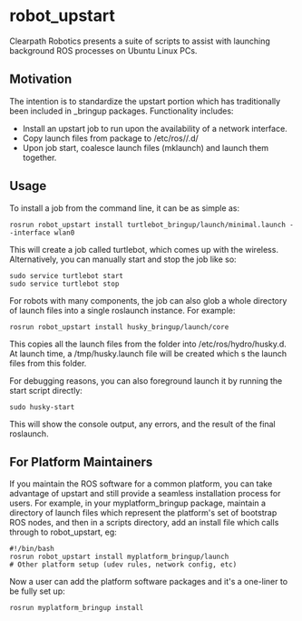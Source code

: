 robot_upstart
=============

Clearpath Robotics presents a suite of scripts to assist with launching background ROS processes on Ubuntu Linux PCs.


Motivation
----------

The intention is to standardize the upstart portion which has traditionally been included in <robot>_bringup packages. Functionality includes:

* Install an upstart job to run upon the availability of a network interface.
* Copy launch files from package to /etc/ros/<distro>/<job>.d/
* Upon job start, coalesce launch files (mklaunch) and launch them together.

Usage
-----

To install a job from the command line, it can be as simple as:

    rosrun robot_upstart install turtlebot_bringup/launch/minimal.launch --interface wlan0

This will create a job called turtlebot, which comes up with the wireless. Alternatively, you can manually start and stop the job like so:

    sudo service turtlebot start
    sudo service turtlebot stop

For robots with many components, the job can also glob a whole directory of launch files into a single roslaunch instance. For example:

    rosrun robot_upstart install husky_bringup/launch/core

This copies all the launch files from the folder into /etc/ros/hydro/husky.d. At launch time, a /tmp/husky.launch file will be created which <include>s the launch files from this folder.

For debugging reasons, you can also foreground launch it by running the start script directly:

    sudo husky-start

This will show the console output, any errors, and the result of the final roslaunch.

For Platform Maintainers
------------------------

If you maintain the ROS software for a common platform, you can take advantage of upstart and still provide a seamless installation process for users. For example, in your myplatform_bringup package, maintain a directory of launch files which represent the platform's set of bootstrap ROS nodes, and then in a scripts directory, add an install file which calls through to robot_upstart, eg:

    #!/bin/bash
    rosrun robot_upstart install myplatform_bringup/launch
    # Other platform setup (udev rules, network config, etc)

Now a user can add the platform software packages and it's a one-liner to be fully set up:

    rosrun myplatform_bringup install
